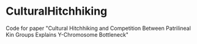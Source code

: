 # CulturalHitchhiking
Code for paper "Cultural Hitchhiking and Competition Between Patrilineal Kin Groups Explains Y-Chromosome Bottleneck"

